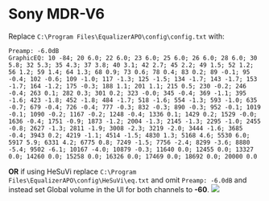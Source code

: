 # Sony MDR-V6
Replace `C:\Program Files\EqualizerAPO\config\config.txt` with:
```
Preamp: -6.0dB
GraphicEQ: 10 -84; 20 6.0; 22 6.0; 23 6.0; 25 6.0; 26 6.0; 28 6.0; 30 5.8; 32 5.3; 35 4.3; 37 3.8; 40 3.1; 42 2.7; 45 2.2; 49 1.5; 52 1.2; 56 1.2; 59 1.4; 64 1.3; 68 0.9; 73 0.6; 78 0.4; 83 0.2; 89 -0.1; 95 -0.4; 102 -0.6; 109 -1.0; 117 -1.3; 125 -1.5; 134 -1.7; 143 -1.7; 153 -1.7; 164 -1.2; 175 -0.3; 188 1.1; 201 1.1; 215 0.5; 230 -0.2; 246 -0.4; 263 0.1; 282 0.3; 301 0.2; 323 -0.0; 345 -0.4; 369 -1.1; 395 -1.6; 423 -1.8; 452 -1.8; 484 -1.7; 518 -1.6; 554 -1.3; 593 -1.0; 635 -0.7; 679 -0.4; 726 -0.4; 777 -0.3; 832 -0.3; 890 -0.3; 952 -0.1; 1019 -0.1; 1090 -0.2; 1167 -0.2; 1248 -0.4; 1336 0.1; 1429 0.2; 1529 -0.0; 1636 -0.4; 1751 -0.9; 1873 -1.2; 2004 -1.3; 2145 -1.3; 2295 -1.0; 2455 -0.8; 2627 -1.3; 2811 -1.9; 3008 -2.3; 3219 -2.0; 3444 -1.6; 3685 -0.4; 3943 0.2; 4219 -1.1; 4514 -1.5; 4830 1.3; 5168 4.6; 5530 6.0; 5917 5.9; 6331 4.2; 6775 0.8; 7249 -1.5; 7756 -2.4; 8299 -3.6; 8880 -5.4; 9502 -6.1; 10167 -4.0; 10879 -0.3; 11640 0.0; 12455 0.0; 13327 0.0; 14260 0.0; 15258 0.0; 16326 0.0; 17469 0.0; 18692 0.0; 20000 0.0
```
**OR** if using HeSuVi replace `C:\Program Files\EqualizerAPO\config\HeSuVi\eq.txt` and omit `Preamp: -6.0dB` and instead set Global volume in the UI for both channels to **-60**.
![](https://raw.githubusercontent.com/jaakkopasanen/AutoEq/master/results/Headphone.com/headphoncecom/onear/Sony%20MDR-V6/Sony%20MDR-V6.png)